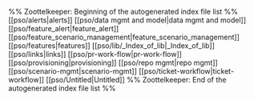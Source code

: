 %% Zoottelkeeper: Beginning of the autogenerated index file list  %%
 [[pso/alerts|alerts]]
 [[pso/data mgmt and model|data mgmt and model]]
 [[pso/feature_alert|feature_alert]]
 [[pso/feature_scenario_management|feature_scenario_management]]
 [[pso/features|features]]
 [[pso/lib/_Index_of_lib|_Index_of_lib]]
 [[pso/links|links]]
 [[pso/pr-work-flow|pr-work-flow]]
 [[pso/provisioning|provisioning]]
 [[pso/repo mgmt|repo mgmt]]
 [[pso/scenario-mgmt|scenario-mgmt]]
 [[pso/ticket-workflow|ticket-workflow]]
 [[pso/Untitled|Untitled]]
%% Zoottelkeeper: End of the autogenerated index file list  %%

